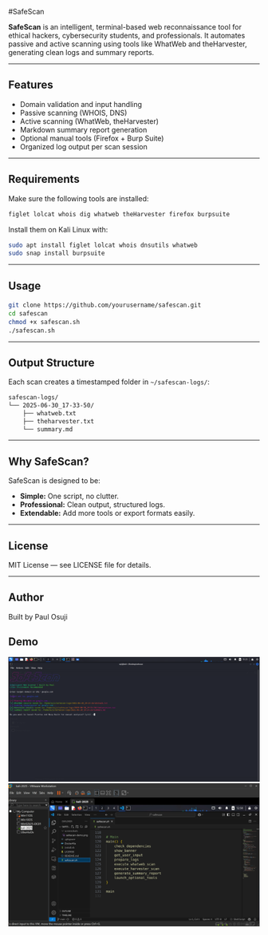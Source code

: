 #SafeScan

**SafeScan** is an intelligent, terminal-based web reconnaissance tool for ethical hackers, cybersecurity students, and professionals. It automates passive and active scanning using tools like WhatWeb and theHarvester, generating clean logs and summary reports.

---

## Features

- Domain validation and input handling
- Passive scanning (WHOIS, DNS)
- Active scanning (WhatWeb, theHarvester)
- Markdown summary report generation
- Optional manual tools (Firefox + Burp Suite)
- Organized log output per scan session

---

## Requirements

Make sure the following tools are installed:

```bash
figlet lolcat whois dig whatweb theHarvester firefox burpsuite
```

Install them on Kali Linux with:

```bash
sudo apt install figlet lolcat whois dnsutils whatweb
sudo snap install burpsuite
```

---

## Usage

```bash
git clone https://github.com/yourusername/safescan.git
cd safescan
chmod +x safescan.sh
./safescan.sh
```

---

## Output Structure

Each scan creates a timestamped folder in `~/safescan-logs/`:

```
safescan-logs/
└── 2025-06-30_17-33-50/
    ├── whatweb.txt
    ├── theharvester.txt
    └── summary.md
```

---

## Why SafeScan?

SafeScan is designed to be:

- **Simple:** One script, no clutter.
- **Professional:** Clean output, structured logs.
- **Extendable:** Add more tools or export formats easily.

---

## License

MIT License — see LICENSE file for details.

---

## Author
Built by Paul Osuji


## Demo
![SafeScan Terminal Demo](screenshots/safescan-demo.png)
![SafeScan Terminal Demo](screenshots/safe_bg.jpg)
